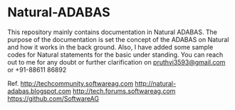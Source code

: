 # Natural-ADABAS
This repository mainly contains documentation in Natural ADABAS.
The purpose of the documentation is set the concept of the ADABAS on Natural and how it works in the back ground.
Also, I have added some sample codes for Natural statements for the basic under standing.
You can reach out to me for any doubt or further clarification on pruthvi3593@gmail.com or +91-88611 86892




Ref.
http://techcommunity.softwareag.com
http://natural-adabas.blogspot.com
http://tech.forums.softwareag.com
https://github.com/SoftwareAG 
